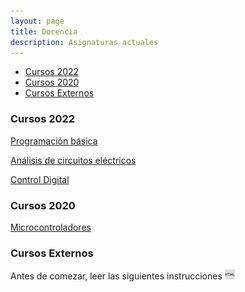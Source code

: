 ```yaml
---
layout: page
title: Docencia
description: Asignaturas actuales
---
```


<div class="navbar">
    <div class="navbar-inner">
        <ul class="nav">
            <li><a href="#2022">Cursos 2022</a></li>
            <li><a href="#2020">Cursos 2020</a></li>
            <li><a href="#ext">Cursos Externos</a></li>
        </ul>
    </div>
</div>

### <a name="tesh"></a>Cursos 2022

[Programación básica](https://enriquegarcia.xyz/pages/teaching/progBas)

[Análisis de circuitos eléctricos](https://enriquegarcia.xyz/pages/teaching/circElec)

[Control Digital](https://enriquegarcia.xyz/pages/teaching/ctrlDig)

### <a name="utfv"></a>Cursos 2020 

[Microcontroladores](https://enriquegarcia.xyz/pages/teaching/instr)

### <a name="ext"></a>Cursos Externos 
Antes de comezar, leer las siguientes instrucciones 
[![html](icons16/html-icon.png)](https://enriquegarcia.xyz/pages/instructions/microconSetup)


